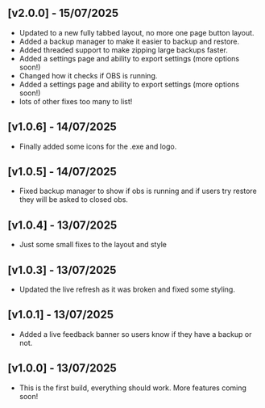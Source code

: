 ## [v2.0.0] - 15/07/2025
- Updated to a new fully tabbed layout, no more one page button layout.
- Added a backup manager to make it easier to backup and restore.
- Added threaded support to make zipping large backups faster.
- Added a settings page and ability to export settings (more options soon!) 
- Changed how it checks if OBS is running.
- Added a settings page and ability to export settings (more options soon!) 
- lots of other fixes too many to list! 
 
## [v1.0.6] - 14/07/2025 
- Finally added some icons for the .exe and logo. 
 
## [v1.0.5] - 14/07/2025 
- Fixed backup manager to show if obs is running and if users try restore they will be asked to closed obs.   

## [v1.0.4] - 13/07/2025 
- Just some small fixes to the layout and style  
 
## [v1.0.3] - 13/07/2025 
- Updated the live refresh as it was broken and fixed some styling. 
 
## [v1.0.1] - 13/07/2025   
- Added a live feedback banner so users know if they have a backup or not. 
 
## [v1.0.0] - 13/07/2025  
- This is the first build, everything should work. More features coming soon!
